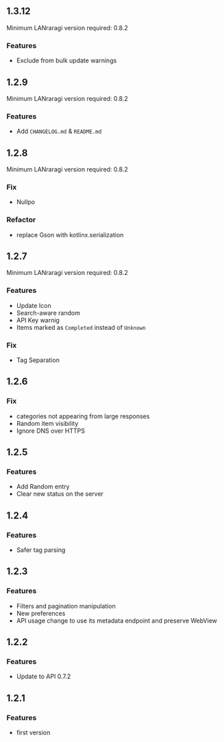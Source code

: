 ## 1.3.12
Minimum LANraragi version required: 0.8.2

### Features

* Exclude from bulk update warnings

## 1.2.9
Minimum LANraragi version required: 0.8.2

### Features

* Add `CHANGELOG.md` & `README.md`

## 1.2.8
Minimum LANraragi version required: 0.8.2

### Fix

* Nullpo

### Refactor

* replace Gson with kotlinx.serialization

## 1.2.7
Minimum LANraragi version required: 0.8.2

### Features

* Update Icon
* Search-aware random
* API Key warnig
* Items marked as `Completed` instead of `Unknown`

### Fix

* Tag Separation

## 1.2.6

### Fix

* categories not appearing from large responses
* Random item visibility
* Ignore DNS over HTTPS

## 1.2.5

### Features

* Add Random entry
* Clear new status on the server

## 1.2.4

### Features

* Safer tag parsing

## 1.2.3

### Features

* Filters and pagination manipulation
* New preferences
* API usage change to use its metadata endpoint and preserve WebView

## 1.2.2

### Features

* Update to API 0.7.2

## 1.2.1

### Features

* first version
